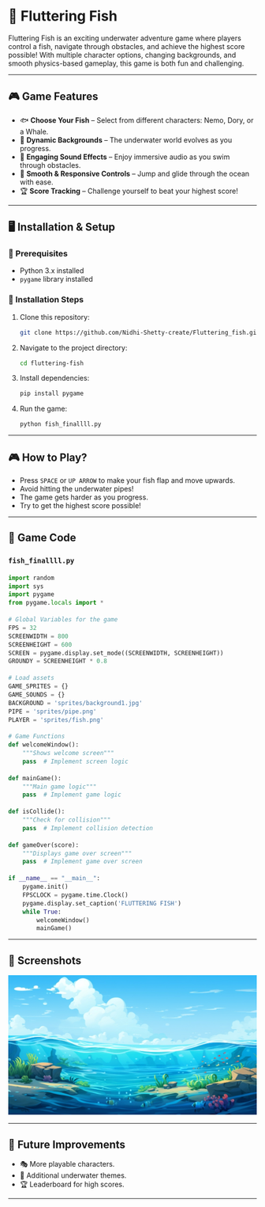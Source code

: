# 🐠 Fluttering Fish

Fluttering Fish is an exciting underwater adventure game where players control a fish, navigate through obstacles, and achieve the highest score possible! With multiple character options, changing backgrounds, and smooth physics-based gameplay, this game is both fun and challenging.

---

## 🎮 Game Features

- 🐟 **Choose Your Fish** – Select from different characters: Nemo, Dory, or a Whale.
- 🌊 **Dynamic Backgrounds** – The underwater world evolves as you progress.
- 🎵 **Engaging Sound Effects** – Enjoy immersive audio as you swim through obstacles.
- 🚀 **Smooth & Responsive Controls** – Jump and glide through the ocean with ease.
- 🏆 **Score Tracking** – Challenge yourself to beat your highest score!

---

## 🖥️ Installation & Setup

### 📌 Prerequisites
- Python 3.x installed
- `pygame` library installed

### 🔧 Installation Steps
1. Clone this repository:
   ```sh
   git clone https://github.com/Nidhi-Shetty-create/Fluttering_fish.git
   ```
2. Navigate to the project directory:
   ```sh
   cd fluttering-fish
   ```
3. Install dependencies:
   ```sh
   pip install pygame
   ```
4. Run the game:
   ```sh
   python fish_finallll.py
   ```

---

## 🎮 How to Play?

- Press `SPACE` or `UP ARROW` to make your fish flap and move upwards.
- Avoid hitting the underwater pipes!
- The game gets harder as you progress.
- Try to get the highest score possible!

---

## 📜 Game Code

### `fish_finallll.py`
```python
import random
import sys
import pygame
from pygame.locals import *

# Global Variables for the game
FPS = 32
SCREENWIDTH = 800
SCREENHEIGHT = 600
SCREEN = pygame.display.set_mode((SCREENWIDTH, SCREENHEIGHT))
GROUNDY = SCREENHEIGHT * 0.8

# Load assets
GAME_SPRITES = {}
GAME_SOUNDS = {}
BACKGROUND = 'sprites/background1.jpg'
PIPE = 'sprites/pipe.png'
PLAYER = 'sprites/fish.png'

# Game Functions
def welcomeWindow():
    """Shows welcome screen"""
    pass  # Implement screen logic

def mainGame():
    """Main game logic"""
    pass  # Implement game logic

def isCollide():
    """Check for collision"""
    pass  # Implement collision detection

def gameOver(score):
    """Displays game over screen"""
    pass  # Implement game over screen

if __name__ == "__main__":
    pygame.init()
    FPSCLOCK = pygame.time.Clock()
    pygame.display.set_caption('FLUTTERING FISH')
    while True:
        welcomeWindow()
        mainGame()
```

---

## 📸 Screenshots

![Game Screenshot](sprites/welcome.jpg)

---

## 🚀 Future Improvements
- 🎭 More playable characters.
- 🌅 Additional underwater themes.
- 🏆 Leaderboard for high scores.

---

